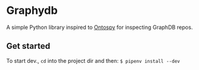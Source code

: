 # Graphydb

A simple Python library inspired to [Ontospy](https://github.com/lambdamusic/Ontospy) for inspecting GraphDB repos.

## Get started

To start dev., `cd` into the project dir and then: `$ pipenv install --dev`
